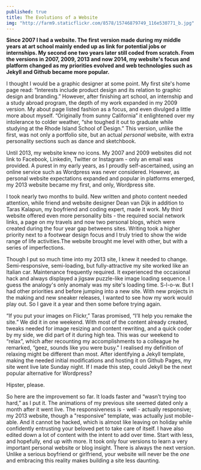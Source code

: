 ```yaml
---
published: true
title: The Evolutions of a Website
img: "http://farm9.staticflickr.com/8578/15746879749_116e530771_b.jpg"
---
```


**Since 2007 I had a website. The first version made during my middle years at art school mainly ended up as link for potential jobs or internships. My second one two years later still coded from scratch. From the versions in 2007, 2009, 2013 and now 2014, my website's focus and platform changed as my priorities evolved and web technologies such as Jekyll and Github became more popular.**

I thought I would be a graphic designer at some point. My first site's home page read: “Interests include product design and its relation to graphic design and branding.” However, after finishing art school, an internship and a study abroad program, the depth of my work expanded in my 2009 version. My about page listed fashion as a focus, and even divulged a little more about myself. “Originally from sunny California” it enlightened over my intolerance to colder weather, “she toughed it out to graduate while studying at the Rhode Island School of Design.” This version, unlike the first, was not only a portfolio site, but an actual *personal* website, with extra personality sections such as dance and sketchbook.

Until 2013, my website knew no icons. My 2007 and 2009 websites did not link to Facebook, Linkedin, Twitter or Instagram - only an email was provided. A purest in my early years, as I proudly self-ascertained, using an online service such as Wordpress was never considered. However, as personal website expectations expanded and popular in platforms emerged, my 2013 website became my first, and only, Wordpress site.

I took nearly two months to build. New written and photo content needed attention, while friend and website designer Dean van Dijk in addition to Taras Kalapun, my boyfriend and coding expert, made it work. My third website offered even more personality bits - the required social network links, a page on my travels and now two personal blogs, which were created during the four year gap betweens sites. Writing took a higher priority next to a footwear design focus and I truly tried to show the wide range of life activities.The website brought me level with other, but with a series of imperfections.

Though I put so much time into my 2013 site, I knew it needed to change. Semi-responsive, semi-loading, but fully-attractive my site worked like an Italian car. Maintenance frequently required. It experienced the occasional hack and always displayed a jigsaw puzzle-like image loading sequence. I guess the analogy's only anomaly was my site's loading time. S-l-o-w. But I had other priorities and before jumping into a new site. With new projects in the making and new sneaker releases, I wanted to see how my work would play out. So I gave it a year and then some before trying again.

“If you put your images on Flickr,” Taras promised, “I’ll help you remake the site.” We did it in one weekend. With most of the content already created, tweaks needed for image resizing and content rewriting, and a quick coder by my side, we did part of it during high tea. This was our weekend to “relax”, which after recounting my accomplishments to a colleague he remarked, “geez, sounds like you were busy." I realised my definition of relaxing might be different than most. After identifying a Jekyll template, making the needed initial modifications and hosting it on Github Pages, my site went live late Sunday night. If I made this step, could Jekyll be the next popular alternative for Wordpress?

Hipster, please.

So here are the improvement so far. It loads faster and “wasn’t trying too hard,” as I put it. The animations of my previous site seemed dated only a month after it went live. The responsiveness is - well - actually responsive; my 2013 website, though a "responsive" template, was actually just mobile-able. And it cannot be hacked, which is almost like leaving on holiday while confidently entrusting your beloved pet to take care of itself. I have also edited down a lot of content with the intent to add over time. Start with less, and hopefully, end up with more. It took only four versions to learn a very important personal website or blog insight. There is always the next version. Unlike a serious boyfriend or girlfriend, your website will never be the *one* and embracing this reality makes building a site less daunting.

